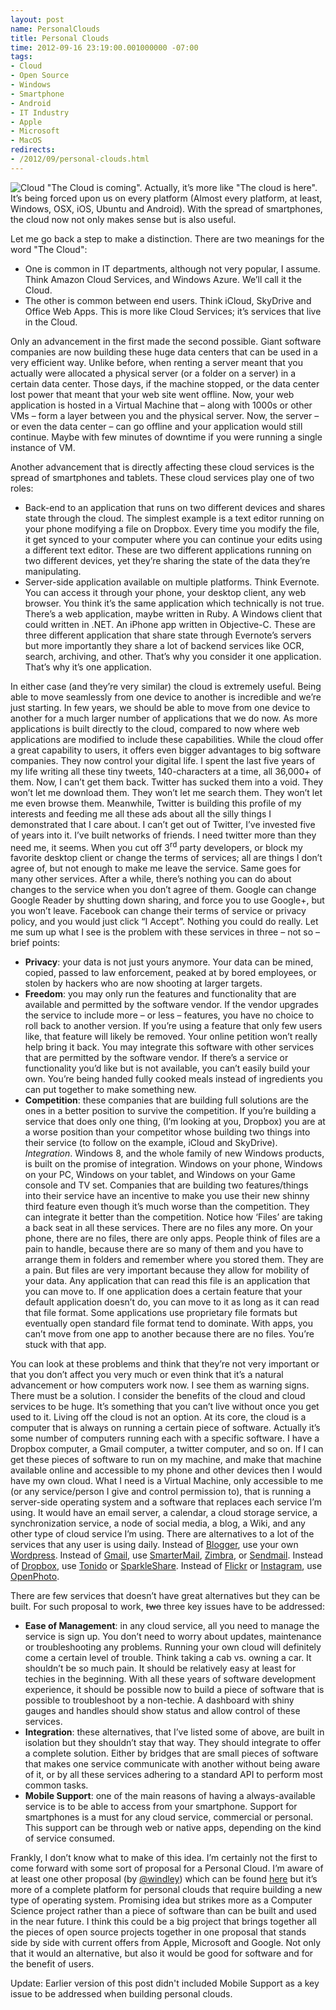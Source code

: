 ```yaml
---
layout: post
name: PersonalClouds
title: Personal Clouds
time: 2012-09-16 23:19:00.001000000 -07:00
tags:
- Cloud
- Open Source
- Windows
- Smartphone
- Android
- IT Industry
- Apple
- Microsoft
- MacOS
redirects:
- /2012/09/personal-clouds.html
---
```

<img class="imageOnRight" title="Cloud" src="{{ site.baseurl }}public/images/PersonalClouds/CloudIcon.png">
"The Cloud is coming". Actually, it’s more like "The cloud is here". It’s being forced upon us on every platform (Almost every platform, at least, Windows, OSX, iOS, Ubuntu and Android). With the spread of smartphones, the cloud now not only makes sense but is also useful. 

Let me go back a step to make a distinction. 
There are two meanings for the word "The Cloud": 

- One is common in IT departments, although not very popular, I assume. Think Amazon Cloud Services, and Windows Azure. We’ll call it the Cloud.
- The other is common between end users. Think iCloud, SkyDrive and Office Web Apps. This is more like Cloud Services; it’s services that live in the Cloud.

Only an advancement in the first made the second possible. Giant software companies are now building these huge data centers that can be used in a very efficient way. Unlike before, when renting a server meant that you actually were allocated a physical server (or a folder on a server) in a certain data center. Those days, if the machine stopped, or the data center lost power that meant that your web site went offline. Now, your web application is hosted in a Virtual Machine that – along with 1000s or other VMs – form a layer between you and the physical server. Now, the server – or even the data center – can go offline and your application would still continue. Maybe with few minutes of downtime if you were running a single instance of VM.

Another advancement that is directly affecting these cloud services is the spread of smartphones and tablets. These cloud services play one of two roles:

- Back-end to an application that runs on two different devices and shares state through the cloud. The simplest example is a text editor running on your phone modifying a file on Dropbox. Every time you modify the file, it get synced to your computer where you can continue your edits using a different text editor. These are two different applications running on two different devices, yet they’re sharing the state of the data they’re manipulating.
- Server-side application available on multiple platforms. Think Evernote. You can access it through your phone, your desktop client, any web browser. You think it’s the same application which technically is not true. There’s a web application, maybe written in Ruby. A Windows client that could written in .NET. An iPhone app written in Objective-C. These are three different application that share state through Evernote’s servers but more importantly they share a lot of backend services like OCR, search, archiving, and other. That’s why you consider it one application. That’s why it’s one application.

In either case (and they’re very similar) the cloud is extremely useful. Being able to move seamlessly from one device to another is incredible and we’re just starting. In few years, we should be able to move from one device to another for a much larger number of applications that we do now. As more applications is built directly to the cloud, compared to now where web applications are modified to include these capabilities.
While the cloud offer a great capability to users, it offers even bigger advantages to big software companies. They now control your digital life. I spent the last five years of my life writing all these tiny tweets, 140-characters at a time, all 36,000+ of them. Now, I can’t get them back. Twitter has sucked them into a void. They won’t let me download them. They won’t let me search them. They won’t let me even browse them. Meanwhile, Twitter is building this profile of my interests and feeding me all these ads about all the silly things I demonstrated that I care about.
I can’t get out of Twitter, I’ve invested five of years into it. I’ve built networks of friends. I need twitter more than they need me, it seems. When you cut off 3<sup>rd</sup> party developers, or block my favorite desktop client or change the terms of services; all are things I don’t agree of, but not enough to make me leave the service.
Same goes for many other services. After a while, there’s nothing you can do about changes to the service when you don’t agree of them. Google can change Google Reader by shutting down sharing, and force you to use Google+, but you won’t leave. Facebook can change their terms of service or privacy policy, and you would just click “I Accept”. Nothing you could do really.
Let me sum up what I see is the problem with these services in three – not so – brief points:

- **Privacy**: your data is not just yours anymore. Your data can be mined, copied, passed to law enforcement, peaked at by bored employees, or stolen by hackers who are now shooting at larger targets.
- **Freedom**: you may only run the features and functionality that are available and permitted by the software vendor. If the vendor upgrades the service to include more – or less – features, you have no choice to roll back to another version. If you’re using a feature that only few users like, that feature will likely be removed. Your online petition won’t really help bring it back. You may integrate this software with other services that are permitted by the software vendor. If there’s a service or functionality you’d like but is not available, you can’t easily build your own. You’re being handed fully cooked meals instead of ingredients you can put together to make something new.
- **Competition**: these companies that are building full solutions are the ones in a better position to survive the competition. If you’re building a service that does only one thing, (I’m looking at you, Dropbox) you are at a worse position than your competitor whose building two things into their service (to follow on the example, iCloud and SkyDrive). _Integration_. Windows 8, and the whole family of new Windows products, is built on the promise of integration. Windows on your phone, Windows on your PC, Windows on your tablet, and Windows on your Game console and TV set. Companies that are building two features/things into their service have an incentive to make you use their new shinny third feature even though it’s much worse than the competition. They can integrate it better than the competition. Notice how ‘Files’ are taking a back seat in all these services. There are no files any more. On your phone, there are no files, there are only apps. People think of files are a pain to handle, because there are so many of them and you have to arrange them in folders and remember where you stored them. They are a pain. But files are very important because they allow for mobility of your data. Any application that can read this file is an application that you can move to. If one application does a certain feature that your default application doesn’t do, you can move to it as long as it can read that file format. Some applications use proprietary file formats but eventually open standard file format tend to dominate. With apps, you can’t move from one app to another because there are no files. You’re stuck with that app.

You can look at these problems and think that they’re not very important or that you don’t affect you very much or even think that it’s a natural advancement or how computers work now. I see them as warning signs.
There must be a solution.
I consider the benefits of the cloud and cloud services to be huge. It’s something that you can’t live without once you get used to it. Living off the cloud is not an option.
At its core, the cloud is a computer that is always on running a certain piece of software. Actually it’s some number of computers running each with a specific software. I have a Dropbox computer, a Gmail computer, a twitter computer, and so on. If I can get these pieces of software to run on my machine, and make that machine available online and accessible to my phone and other devices then I would have my own cloud.
What I need is a Virtual Machine, only accessible to me (or any service/person I give and control permission to), that is running a server-side operating system and a software that replaces each service I’m using. It would have an email server, a calendar, a cloud storage service, a synchronization service, a node of social media, a blog, a Wiki, and any other type of cloud service I’m using.
There are alternatives to a lot of the services that any user is using daily. Instead of [Blogger](http://www.blogger.com/), use your own [Wordpress](http://wordpress.org/). Instead of [Gmail](http://www.gmail.com/), use [SmarterMail](http://www.smartertools.com/smartermail/mail-server-software.aspx), [Zimbra](http://www.zimbra.com/), or [Sendmail](http://www.sendmail.com/sm/open_source/). Instead of [Dropbox](https://www.dropbox.com/), use [Tonido](http://www.tonido.com/) or [SparkleShare](http://sparkleshare.org/). Instead of [Flickr](http://flickr.com/) or [Instagram](http://instagram.com/), use [OpenPhoto](http://theopenphotoproject.org/). 

There are few services that doesn’t have great alternatives but they can be built.
For such proposal to work, <strike>two</strike> three key issues have to be addressed:

- **Ease of Management**: 
in any cloud service, all you need to manage the service is sign up. You don’t need to worry about updates, maintenance or troubleshooting any problems. Running your own cloud will definitely come a certain level of trouble. Think taking a cab vs. owning a car. It shouldn’t be so much pain. It should be relatively easy at least for techies in the beginning. With all these years of software development experience, it should be possible now to build a piece of software that is possible to troubleshoot by a non-techie. A dashboard with shiny gauges and handles should show status and allow control of these services.
- **Integration**: 
these alternatives, that I’ve listed some of above, are built in isolation but they shouldn’t stay that way. They should integrate to offer a complete solution. Either by bridges that are small pieces of software that makes one service communicate with another without being aware of it, or by all these services adhering to a standard API to perform most common tasks.
- **Mobile Support**: 
one of the main reasons of having a always-available service is to be able to access from your smartphone. Support for smartphones is a must for any cloud service, commercial or personal. This support can be through web or native apps, depending on the kind of service consumed.

Frankly, I don’t know what to make of this idea. I’m certainly not the first to come forward with some sort of proposal for a Personal Cloud. I’m aware of at least one other proposal (by [@windley](https://twitter.com/windley)) which can be found [here](http://www.windley.com/cloudos/) but it’s more of a complete platform for personal clouds that require building a new type of operating system. Promising idea but strikes more as a Computer Science project rather than a piece of software than can be built and used in the near future.
I think this could be a big project that brings together all the pieces of open source projects together in one proposal that stands side by side with current offers from Apple, Microsoft and Google. Not only that it would an alternative, but also it would be good for software and for the benefit of users.

Update: Earlier version of this post didn't included Mobile Support as a key issue to be addressed when building personal clouds.